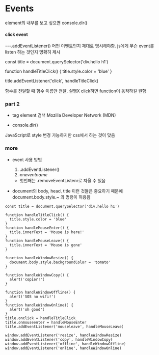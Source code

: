 # Events

element의 내부를 보고 싶으면 console.dir()

#### click event

---.addEventListener()
어떤 이벤트인지 제대로 명시해야함.
js에게 무슨 event를 listen 하는 것인지 명확히 제시

const title = document.querySelector('div.hello h1')

function handleTitleClick() {
title.style.color = 'blue'
}

title.addEventListener('click',
handleTitleClick)

함수를 전달할 때 함수 이름만 전달, 실행X
click하면 function이 동작하길 원함

### part 2

- tag element 검색 Mozilla Developer Network (MDN)

- console.dir()

JavaScript로 style 변경 가능하지만 css에서 하는 것이 맞음

### more

- event 사용 방법

  1. .addEventListener()
  2. on*eventname*

  - 첫번째는 .removeEventListenr로 지울 수 있음

- document의 body, head, title 이런 것들은 중요하기 때문에 document.body.style.~ 의 명령이 허용됨

```
const title = document.querySelector('div.hello h1')

function handleTitleClick() {
  title.style.color = 'blue'
}
function handleMouseEnter() {
  title.innerText = 'Mouse is here!'
}
function handleMouseLeave() {
  title.innerText = 'Mouse is gone'
}

function handleWindowResize() {
  document.body.style.backgroundColor = 'tomato'
}

function handleWindowCopy() {
  alert('copier!')
}

function handleWindowOffline() {
  alert('SOS no wifi!')
}
function handleWindowOnline() {
  alert('oh good')
}
title.onclick = handleTitleClick
title.onmouseenter = handleMouseEnter
title.addEventListener('mouseleave', handleMouseLeave)

window.addEventListener('resize', handleWindowResize)
window.addEventListener('copy', handleWindowCopy)
window.addEventListener('offline', handleWindowOffline)
window.addEventListener('online', handleWindowOnline)

```
